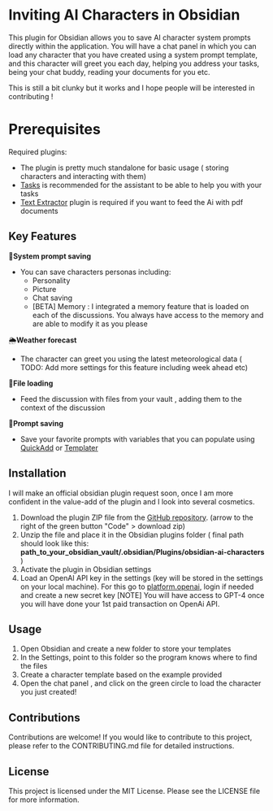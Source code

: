 # Inviting AI Characters in Obsidian
  
This plugin for Obsidian allows you to save AI character system prompts directly within the application.
You will have a chat panel in which you can load any character that you have created using a system prompt template, and this character will greet you each day, helping you address your tasks, being your chat buddy, reading your documents for you etc. 

This is still a bit clunky but it works and I hope people will be interested in contributing !

# Prerequisites
Required plugins:
- The plugin is pretty much standalone for basic usage ( storing characters and interacting with them)
- [Tasks](https://github.com/obsidian-tasks-group/obsidian-tasks) is recommended for the assistant to be able to help you with your tasks
- [Text Extractor](https://github.com/scambier/obsidian-text-extractor) plugin is required if you want to feed the Ai with pdf documents
## Key Features  

🤖**System prompt saving**

- You can save characters personas including:
	- Personality
	- Picture
	 - Chat saving
	- [BETA] Memory : I integrated a memory feature that is loaded on each of the discussions. You always have access to the memory and are able to modify it as you please

🌦**Weather forecast**
- The character can greet you using the latest meteorological data ( TODO: Add more settings for this feature including week ahead etc)

📁**File loading**
- Feed the discussion with files from your vault , adding them to the context of the discussion

📑**Prompt saving**
- Save your favorite prompts with variables that you can populate using [QuickAdd](https://github.com/chhoumann/quickadd) or [Templater](https://github.com/SilentVoid13/Templater)
  
## Installation  

I will make an official obsidian plugin request soon, once I am more confident in the value-add of the plugin and I look into several cosmetics. 

1. Download the plugin ZIP file from the [GitHub repository](https://github.com/Pentchaff/obsidian-ai-characters/).  (arrow to the right of the green button "Code" > download zip)
2. Unzip the file and place it in the Obsidian plugins folder ( final path should look like this:  **path_to_your_obsidian_vault/.obsidian/Plugins/obsidian-ai-characters** )
3. Activate the plugin in Obsidian settings
4. Load an OpenAI API key in the settings (key will be stored in the settings on your local machine). For this go to [platform.openai](https://platform.openai.com/account/api-keys), login if needed and create a new secret key
   [NOTE] You will have access to GPT-4 once you will have done your 1st paid transaction on OpenAi API. 
  
## Usage  
  
1. Open Obsidian and create a new folder to store your templates
2. In the Settings, point to this folder so the program knows where to find the files 
4. Create a character template based on the example provided
5. Open the chat panel , and click on the green circle to load the character you just created!
  
## Contributions  
  
Contributions are welcome! If you would like to contribute to this project, please refer to the CONTRIBUTING.md file for detailed instructions.  
  
## License  
  
This project is licensed under the MIT License. Please see the LICENSE file for more information.

